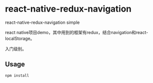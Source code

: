 # react-native-redux-navigation
react-native-redux-navigation simple

react native项目demo，其中用到的框架有redux，结合navigation和react-localStorage。

入门级别。

## Usage

```
npm install
```

